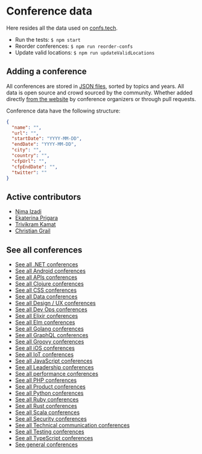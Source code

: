 # Conference data

Here resides all the data used on [confs.tech](https://confs.tech).

- Run the tests: `$ npm start`
- Reorder conferences: `$ npm run reorder-confs`
- Update valid locations: `$ npm run updateValidLocations`

## Adding a conference

All conferences are stored in [JSON files](https://github.com/tech-conferences/conference-data/tree/master/conferences), sorted by topics and years. All data is open source and crowd sourced by the community. Whether added directly [from the website](https://confs.tech/conferences/new) by conference organizers or through pull requests.

Conference data have the following structure:

```json
{
  "name": "",
  "url": "",
  "startDate": "YYYY-MM-DD",
  "endDate": "YYYY-MM-DD",
  "city": "",
  "country": "",
  "cfpUrl": "",
  "cfpEndDate": "",
  "twitter": ""
}
```

## Active contributors

- [Nima Izadi](https://nimz.co)
- [Ekaterina Prigara](https://twitter.com/katyaprigara)
- [Trivikram Kamat](https://twitter.com/trivikram)
- [Christian Grail](https://twitter.com/cgrail)

## See all conferences

- [See all .NET conferences](https://confs.tech/dotnet)
- [See all Android conferences](https://confs.tech/android)
- [See all APIs conferences](https://confs.tech/api)
- [See all Clojure conferences](https://confs.tech/clojure)
- [See all CSS conferences](https://confs.tech/css)
- [See all Data conferences](https://confs.tech/data)
- [See all Design / UX conferences](https://confs.tech/ux)
- [See all Dev Ops conferences](https://confs.tech/devops)
- [See all Elixir conferences](https://confs.tech/elixir)
- [See all Elm conferences](https://confs.tech/elm)
- [See all Golang conferences](https://confs.tech/golang)
- [See all GraphQL conferences](https://confs.tech/graphql)
- [See all Groovy conferences](https://confs.tech/groovy)
- [See all iOS conferences](https://confs.tech/ios)
- [See all IoT conferences](https://confs.tech/iot)
- [See all JavaScript conferences](https://confs.tech/javascript)
- [See all Leadership conferences](https://confs.tech/product)
- [See all performance conferences](https://confs.tech/performance)
- [See all PHP conferences](https://confs.tech/php)
- [See all Product conferences](https://confs.tech/product)
- [See all Python conferences](https://confs.tech/python)
- [See all Ruby conferences](https://confs.tech/ruby)
- [See all Rust conferences](https://confs.tech/rust)
- [See all Scala conferences](https://confs.tech/scala)
- [See all Security conferences](https://confs.tech/security)
- [See all Technical communication conferences](https://confs.tech/tech-comm)
- [See all Testing conferences](https://confs.tech/testing)
- [See all TypeScript conferences](https://confs.tech/typescript)
- [See general conferences](https://confs.tech/general)
